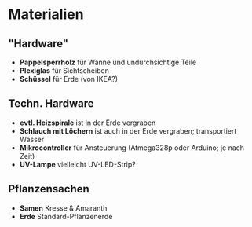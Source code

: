 # Materialien

## "Hardware"
- **Pappelsperrholz** für Wanne und undurchsichtige Teile
- **Plexiglas** für Sichtscheiben
- **Schüssel** für Erde (von IKEA?)

## Techn. Hardware
- **evtl. Heizspirale** ist in der Erde vergraben
- **Schlauch mit Löchern** ist auch in der Erde vergraben; transportiert Wasser
- **Mikrocontroller** für Ansteuerung (Atmega328p oder Arduino; je nach Zeit)
- **UV-Lampe** vielleicht UV-LED-Strip?

## Pflanzensachen
- **Samen** Kresse & Amaranth
- **Erde** Standard-Pflanzenerde
